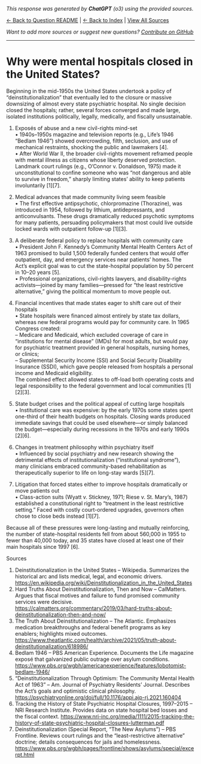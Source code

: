 <!-- 
Generated by: chatgpt
Model: o3
Prompt type: sources
Generated at: 2025-06-13T11:15:59.742264
-->

*This response was generated by **ChatGPT** (o3) using the provided sources.*

[← Back to Question README](README.md) | [← Back to Index](../README.md) | [View All Sources](../allsources.md)

*Want to add more sources or suggest new questions? [Contribute on GitHub](https://github.com/justinwest/SuggestedSources)*

---

# Why were mental hospitals closed in the United States?

Beginning in the mid-1950s the United States undertook a policy of “deinstitutionalization” that eventually led to the closure or massive downsizing of almost every state psychiatric hospital.  No single decision closed the hospitals; rather, several forces converged and made large, isolated institutions politically, legally, medically, and fiscally unsustainable.

1. Exposés of abuse and a new civil-rights mind-set  
   • 1940s–1950s magazine and television reports (e.g., Life’s 1946 “Bedlam 1946”) showed overcrowding, filth, seclusion, and use of mechanical restraints, shocking the public and lawmakers [4].  
   • After World War II, the broader civil-rights movement reframed people with mental illness as citizens whose liberty deserved protection.  Landmark court rulings (e.g., O’Connor v. Donaldson, 1975) made it unconstitutional to confine someone who was “not dangerous and able to survive in freedom,” sharply limiting states’ ability to keep patients involuntarily [1][7].

2. Medical advances that made community living seem feasible  
   • The first effective antipsychotic, chlorpromazine (Thorazine), was introduced in 1954, followed by lithium, antidepressants, and anticonvulsants.  These drugs dramatically reduced psychotic symptoms for many patients, persuading policymakers that most could live outside locked wards with outpatient follow-up [1][3].

3. A deliberate federal policy to replace hospitals with community care  
   • President John F. Kennedy’s Community Mental Health Centers Act of 1963 promised to build 1,500 federally funded centers that would offer outpatient, day, and emergency services near patients’ homes.  The Act’s explicit goal was to cut the state-hospital population by 50 percent in 10–20 years [5].  
   • Professional organizations, civil-rights lawyers, and disability-rights activists—joined by many families—pressed for “the least restrictive alternative,” giving the political momentum to move people out.

4. Financial incentives that made states eager to shift care out of their hospitals  
   • State hospitals were financed almost entirely by state tax dollars, whereas new federal programs would pay for community care.  In 1965 Congress created:  
       – Medicare and Medicaid, which excluded coverage of care in “institutions for mental disease” (IMDs) for most adults, but would pay for psychiatric treatment provided in general hospitals, nursing homes, or clinics;  
       – Supplemental Security Income (SSI) and Social Security Disability Insurance (SSDI), which gave people released from hospitals a personal income and Medicaid eligibility.  
     The combined effect allowed states to off-load both operating costs and legal responsibility to the federal government and local communities [1][2][3].

5. State budget crises and the political appeal of cutting large hospitals  
   • Institutional care was expensive: by the early 1970s some states spent one-third of their health budgets on hospitals.  Closing wards produced immediate savings that could be used elsewhere—or simply balanced the budget—especially during recessions in the 1970s and early 1990s [2][6].

6. Changes in treatment philosophy within psychiatry itself  
   • Influenced by social psychiatry and new research showing the detrimental effects of institutionalization (“institutional syndrome”), many clinicians embraced community-based rehabilitation as therapeutically superior to life on long-stay wards [5][7].

7. Litigation that forced states either to improve hospitals dramatically or move patients out  
   • Class-action suits (Wyatt v. Stickney, 1971; Riese v. St. Mary’s, 1987) established a constitutional right to “treatment in the least restrictive setting.”  Faced with costly court-ordered upgrades, governors often chose to close beds instead [1][7].

Because all of these pressures were long-lasting and mutually reinforcing, the number of state-hospital residents fell from about 560,000 in 1955 to fewer than 40,000 today, and 35 states have closed at least one of their main hospitals since 1997 [6].

Sources  
1. Deinstitutionalization in the United States – Wikipedia. Summarizes the historical arc and lists medical, legal, and economic drivers. https://en.wikipedia.org/wiki/Deinstitutionalization_in_the_United_States  
2. Hard Truths About Deinstitutionalization, Then and Now – CalMatters. Argues that fiscal motives and failure to fund promised community services were decisive. https://calmatters.org/commentary/2019/03/hard-truths-about-deinstitutionalization-then-and-now/  
3. The Truth About Deinstitutionalization – The Atlantic. Emphasizes medication breakthroughs and federal benefit programs as key enablers; highlights mixed outcomes. https://www.theatlantic.com/health/archive/2021/05/truth-about-deinstitutionalization/618986/  
4. Bedlam 1946 – PBS American Experience. Documents the Life magazine exposé that galvanized public outrage over asylum conditions. https://www.pbs.org/wgbh/americanexperience/features/lobotomist-bedlam-1946/  
5. “Deinstitutionalization Through Optimism: The Community Mental Health Act of 1963” – Am. Journal of Psychiatry Residents’ Journal. Describes the Act’s goals and optimistic clinical philosophy. https://psychiatryonline.org/doi/full/10.1176/appi.ajp-rj.2021.160404  
6. Tracking the History of State Psychiatric Hospital Closures, 1997–2015 – NRI Research Institute. Provides data on state hospital bed losses and the fiscal context. https://www.nri-inc.org/media/1111/2015-tracking-the-history-of-state-psychiatric-hospital-closures-lutterman.pdf  
7. Deinstitutionalization (Special Report, “The New Asylums”) – PBS Frontline. Reviews court rulings and the “least-restrictive alternative” doctrine; details consequences for jails and homelessness. https://www.pbs.org/wgbh/pages/frontline/shows/asylums/special/excerpt.html